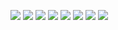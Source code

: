 ![](http://placehold.it/200x300)
![](http://placehold.it/200x500)
![](http://placehold.it/100x100)
![](http://placehold.it/200x200)
![](http://placehold.it/500x100)
![](http://placehold.it/400x200)
![](http://placehold.it/200x250)
![](http://placehold.it/400x500)